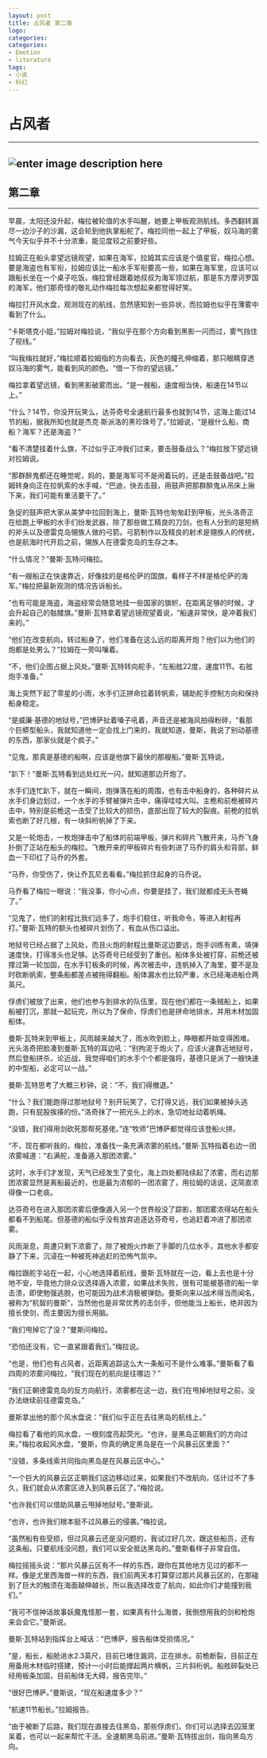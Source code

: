 ```yaml
---
layout: post
title: 占风者 第二章
logo: 
categories:
categories:
- Emotion
- literature
tags:
- 小说
- 科幻
---
```

  
 
占风者
=================== 


---------- 
![enter image description here](http://hiphotos.baidu.com/pussny/pic/item/db142324683f1122c9955935.jpg)
---------- 


第二章
---

---------- --- 

早晨，太阳还没升起，梅拉被轮值的水手叫醒，她要上甲板观测航线。多西翻转漏尽一边沙子的沙漏，这会轮到他执掌船舵了。梅拉同他一起上了甲板，奴马海的雾气今天似乎并不十分浓重，能见度较之前要好些。

拉姆正在船头拿望远镜观望，如果在海军，拉姆其实应该是个值星官，梅拉心想。要是海盗也有军衔，拉姆应该比一船水手军衔要高一些，如果在海军里，应该可以跟船长坐在一个桌子吃饭。梅拉曾经跟着她叔叔为海军领过航，那是东方摩诃罗国的海军，他们那奇怪的敬礼动作梅拉每次想起来都觉得好笑。

梅拉打开风水盘，观测现在的航线，忽然感知到一些异状，而拉姆也似乎在薄雾中看到了什么。

“卡斯塔克小姐，”拉姆对梅拉说，“我似乎在那个方向看到黑影一闪而过，雾气挡住了视线。”

“叫我梅拉就好，”梅拉顺着拉姆指的方向看去，灰色的瞳孔伸缩着，那只眼睛穿透奴马海的雾气，能看到风的颜色。“借一下你的望远镜。”

梅拉拿着望远镜，看到黑影破雾而出。“是一艘船，速度相当快，船速在14节以上。”

“什么？14节，你没开玩笑么，达芬奇号全速航行最多也就到14节，这海上能过14节的船，据我所知也就是杰克·斯派洛的黑珍珠号了。”拉姆说，“是艘什么船，商船？海军？还是海盗？”

“看不清楚挂着什么旗，不过似乎正冲我们过来，要击鼓备战么？”梅拉放下望远镜对拉姆说。

“那群醉鬼都还在睡觉呢，妈的，要是海军可不是闹着玩的，还是击鼓备战吧。”拉姆转身向正在拉帆索的水手喊，“巴迪，快去击鼓，用鼓声把那群醉鬼从吊床上揪下来，我们可能有重活要干了。”

急促的鼓声把大家从美梦中拉回到海上，曼斯·瓦特也匆匆赶到甲板，光头洛奇正在给跑上甲板的水手们纷发武器，除了那些做工精良的刀剑，也有人分到的是短柄的斧头以及德雷克岛翎族人做的弓箭。弓箭制作以及精良的射术是翎族人的传统，也是航海时代开启之前，翎族人在德雷克岛的生存之本。

“什么情况？”曼斯·瓦特问梅拉。

“有一艘船正在快速靠近，好像挂的是格伦萨的国旗，看样子不样是格伦萨的海军。”梅拉把最新观测的情况告诉船长。

“也有可能是海盗，海盗经常会随意地挂一些国家的旗帜，在距离足够的时候，才会升起自己的骷髅旗。”曼斯·瓦特拿着望远镜观望着说，“船速非常快，是冲着我们来的。”

“他们在改变航向，转过船身了，他们准备在这么远的距离开炮？他们以为他们的炮都是处男么？”拉姆在一旁叫嚷着。

“不，他们企图占据上风处。”曼斯·瓦特转向舵手，“左船舷22度，速度11节。右舷炮手准备。”

海上突然下起了零星的小雨，水手们正拼命拉着转帆索，辅助舵手控制方向和保持船身稳定。

“是威廉·基德的地狱号，”巴博萨扯着嗓子吼着，声音还是被海风拍得粉碎，“看那个巨蟒型船头，我就知道他一定会找上门来的，我就知道，曼斯，我说了别动基德的东西，那家伙就是个疯子。”

“见鬼，那真是基德的船啊，应该是他旗下最快的那艘船。”曼斯·瓦特说。

“趴下！”曼斯·瓦特看到远处红光一闪，就知道那边开炮了。

水手们连忙趴下，就在一瞬间，炮弹落在船的周围，也有击中船身的，各种碎片从水手们身边划过，一个水手的手臂被弹片击中，痛得哇哇大叫。主桅和前桅被碎片击中，特别是前桅这一击受了比较大的损伤，底部出现了较大的裂痕。前桅的拉帆索也断了好几根，有一块斜桁帆掉了下来。

又是一轮炮击，一枚炮弹击中了船体的前端甲板，弹片和碎片飞散开来，马乔飞身扑倒了正站在船头的梅拉。飞散开来的甲板碎片有些刺进了马乔的肩头和背部，鲜血一下印红了马乔的外套。

“马乔，你受伤了，快让乔瓦尼去看看。”梅拉抓住起身的马乔说。

马乔看了梅拉一眼说：“我没事，你小心点，你要是挂了，我们就都成无头苍蝇了。”

“见鬼了，他们的射程比我们远多了，炮手们稳住，听我命令，等进入射程再打。”曼斯·瓦特的额头也被碎片划伤了，有血从伤口溢出。

地狱号已经占据了上风处，而且火炮的射程比曼斯这边要远，炮手训练有素，填弹速度快，打得准头也足够。达芬奇号已经受到了重创。船体多处被打穿，前桅还被撑过第一轮加固，在水手钉板条的时候，再次被击中，连帆掉入了海里，要不是及时砍断帆索，整条船都差点被拖得翻船。船体漏水也比较严重，水已经淹进船仓两英尺。

俘虏们被放了出来，他们也参与到排水的队伍里，现在他们都在一条贼船上，如果船被打沉，那就一起玩完，所以为了保命，俘虏们也是拼命地排水，并用木材加固船体。

曼斯·瓦特来到甲板上，风雨越来越大了，雨水吹到脸上，睁眼都开始变得困难。光头洛奇把脸凑到曼斯·瓦特的耳边吼：“别拘泥于炮火了，应该火速靠近地狱号，然后登船拼杀，论近战，我觉得咱们的水手个个都是强将，基德只是派了一艘快速的中型船，必定可以一战。”

曼斯·瓦特思考了大概三秒钟，说：“不，我们得撤退。”

“什么？我们能跑得过那地狱号？别开玩笑了，它打得又远，我们如果被掉头逃跑，只有屁股挨揍的份。”洛奇抹了一把光头上的水，急切地扯动着帆绳。

“没错，我们得用剑砍死那帮死基佬。”连“牧师”巴博萨都觉得应该登船火拼。

“不，现在都听我的，梅拉，准备找一条充满浓雾的航线。”曼斯·瓦特指着右边一团浓雾喊道：“右满舵，准备遁入那团浓雾。”

这时，水手们才发现，天气已经发生了变化，海上四处都陆续起了浓雾，而右边那团浓雾显然是离船最近的，也是最为浓郁的一团浓雾了，用拉姆的话说，这简直浓得像一口老痰。

达芬奇号在进入那团浓雾后便像遁入另一个世界般没了踪影，那团雾浓得站在船头都看不到船尾。但基德的船似乎没有放弃追逐达芬奇号，也追赶着冲进了那团浓雾。

风雨渐息，周遭只剩下浓雾了，除了被炮火炸断了手脚的几位水手，其他水手都安静了下来，沉浸在一种被死神追赶的恐怖气氛中。

梅拉跟舵手站在一起，小心地选择着航线，曼斯·瓦特就在一边，看上去也是十分地不安，毕竟他力排众议选择遁入浓雾，如果战术失败，很有可能被基德的船一举击溃，即使勉强逃脱，也可能因为战术消极被弹劾。曼斯向来以战术得当而闻名，被称为“机智的曼斯”，当然他也是非常优秀的击剑手，但他能当上船长，绝非因为擅长使剑，而主要因为擅长用脑。

“我们甩掉它了没？”曼斯问梅拉。

“恐怕还没有，它一直紧跟着我们。”梅拉说。

“也是，他们也有占风者，近距离追踪这么大一条船可不是什么难事。”曼斯看了看四周的浓雾问梅拉，“我们现在的航向是往哪边？”

“我们正朝德雷克岛的反方向航行，浓雾都在这一边，我们在甩掉地狱号之前，没办法继续前往德雷克岛。”

曼斯拿出他的那个风水盘说：“我们似乎正在去往黑岛的航线上。”

梅拉看了看他的风水盘，一根刻度亮起荧光。“也许，是黑岛正朝我们的方向过来。”梅拉收起风水盘，“曼斯，你真的确定黑岛是在一个风暴云区里面？”

“没错，多条线索共同指向黑岛是在风暴云区中心。”

“一个巨大的风暴云区正朝我们这边移动过来，如果我们不改航向，估计过不了多久，我们就会从浓雾区进入到风暴云区了。”梅拉说。

“也许我们可以借助风暴云甩掉地狱号。”曼斯说。

“也许，也许我们根本挺不过风暴云的侵袭。”梅拉说。

“虽然船有些受损，但过风暴云还是没问题的，我试过好几次，跟这些船员，还有这条船。只要航线没问题，我们可以安全抵达黑岛的。”曼斯看样子非常自信。

梅拉摇摇头说：“那片风暴云区有不一样的东西，跟你在其他地方见过的都不一样。像是尤里西海兽一样的东西，我们前两天本打算穿过那片风暴云区的，在那碰到了巨大的触须在海面越伸越长，所以我选择改变了航向，如此你们才能撞到我们。”

“我可不信神话故事妖魔鬼怪那一套，如果真有什么海兽，我倒想用我的剑和枪炮来会会它。”曼斯说。

曼斯·瓦特站到指挥台上喊话：“巴博萨，报告船体受损情况。”

“是，船长，船舱进水2.3英尺，目前已堵住漏洞，正在排水。前桅断裂，目前正在用备用木材临时搭建，预计一小时后能撑起两片横帆，三片斜桁帆。船舷碎裂处已经用板条加固，目前船体无大碍，报告完毕。”

“很好巴博萨。”曼斯说，“现在船速度多少？”

“航速11节船长。”拉姆报告。

“由于被断了后路，我们现在直接去往黑岛，那些俘虏们，你们可以选择去囚笼里呆着，也可以一起来帮忙干活。全速朝黑岛前进。”曼斯·瓦特拔出剑，指向黑岛方向。
